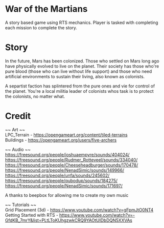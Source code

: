 # War of the Martians

A story based game using RTS mechanics. Player is tasked with completing each mission to complete the story.

# Story

In the future, Mars has been colonized. Those who settled on Mars long ago have physically evolved to live on the planet. Their society has those who're pure blood (those who can live without life support) and those who need artificial environments to sustain their living, also known as colonists.

A separtist faction has splintered from the pure ones and vie for control of the planet. You're a local militia leader of colonists whos task is to protect the colonists, no matter what.

# Credit
~~ Art ~~  
LPC_Terrain - https://opengameart.org/content/tiled-terrains  
Buildings - https://opengameart.org/users/five-archers  

~~ Audio ~~  
https://freesound.org/people/joshuaempyre/sounds/404024/  
https://freesound.org/people/Rudmer_Rotteveel/sounds/334040/  
https://freesound.org/people/Cheeseheadburger/sounds/170478/  
https://freesound.org/people/NenadSimic/sounds/149966/  
https://freesound.org/people/unfa/sounds/245602/  
https://freesound.org/people/qubodup/sounds/184275/  
https://freesound.org/people/NenadSimic/sounds/171697/  

A thanks to beepbox for allowing me to create my own music

~~ Tutorials ~~  
Grid Placement (3d) - https://www.youtube.com/watch?v=gFpmJtO0NT4  
Getting Started with RTS - https://www.youtube.com/watch?v=-GfdKB_7mrY&list=PLtLToKUhgzwkCRQ9YAOtUIDbDQN5XXVAs
